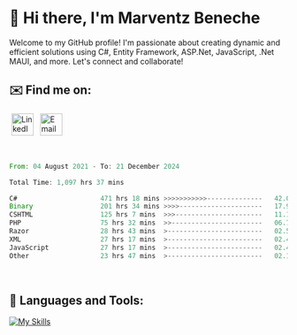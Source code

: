 # 👋 Hi there, I'm Marventz Beneche

Welcome to my GitHub profile! I'm passionate about creating dynamic and efficient solutions using C#, Entity Framework, ASP.Net, JavaScript, .Net MAUI, and more. Let's connect and collaborate!

## ✉️ Find me on:
 <a href="https://linkedin.com/in/benechem" target="_blank" rel="noopener noreferrer"> <img src="https://icons.iconarchive.com/icons/limav/flat-gradient-social/512/Linkedin-icon.png" alt="LinkedIn" height="40" style="vertical-align:top; margin:4px"></a>
 <a href="mailto:info@benechem.co"> <img src="https://icons.iconarchive.com/icons/dtafalonso/android-lollipop/512/Gmail-icon.png" alt="Email" height="40" style="vertical-align:top; margin:4px"></a>
</p>

<br/>
<!--START_SECTION:waka-->

```rust
From: 04 August 2021 - To: 21 December 2024

Total Time: 1,097 hrs 37 mins

C#                     471 hrs 18 mins >>>>>>>>>>>--------------   42.03 %
Binary                 201 hrs 34 mins >>>>---------------------   17.98 %
CSHTML                 125 hrs 7 mins  >>>----------------------   11.16 %
PHP                    75 hrs 32 mins  >>-----------------------   06.74 %
Razor                  28 hrs 43 mins  >------------------------   02.56 %
XML                    27 hrs 17 mins  >------------------------   02.43 %
JavaScript             27 hrs 17 mins  >------------------------   02.43 %
Other                  23 hrs 47 mins  >------------------------   02.12 %
```

<!--END_SECTION:waka-->
<br />

## 🧰 Languages and Tools:

[![My Skills](https://skillicons.dev/icons?i=js,html,css,cs,java,php,mysql,dotnet,bootstrap,visualstudio,vscode,androidstudio,azure,xd,wordpress,raspberrypi)](https://skillicons.dev)
<br />

